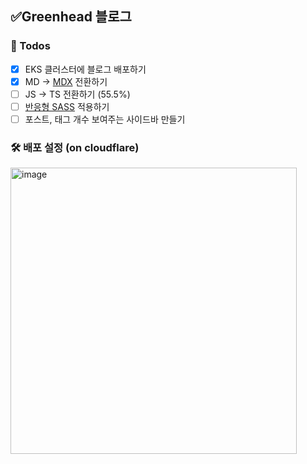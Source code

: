 ## ✅Greenhead 블로그

### 📝 Todos

- [x] EKS 클러스터에 블로그 배포하기
- [x] MD -> [MDX](https://github.com/mdx-js/mdx/) 전환하기
- [ ] JS -> TS 전환하기 (55.5%)
- [ ] [반응형 SASS](https://tech.devsisters.com/posts/shrinking-webpage/) 적용하기
- [ ] 포스트, 태그 개수 보여주는 사이드바 만들기

### 🛠️ 배포 설정 (on cloudflare)

<img width="458" alt="image" src="https://github.com/shren207/greenhead-blog/assets/85833148/0dbaedfe-93e9-4660-8be4-c1dd8c01a7f4">
